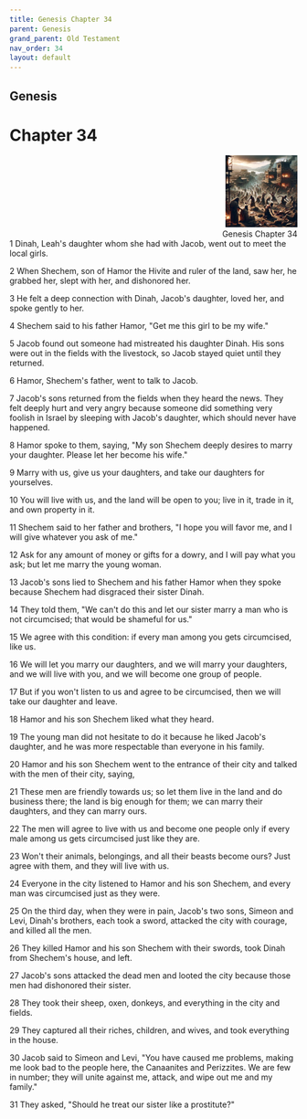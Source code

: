 ```yaml
---
title: Genesis Chapter 34
parent: Genesis
grand_parent: Old Testament
nav_order: 34
layout: default
---
```


## Genesis

# Chapter 34

<div style="clear: both; text-align: right;">
    <img src="/assets/Image/Genesis/500/34.jpg" alt="Genesis Chapter 34" class="chapter-image" style="max-width: 25%; height: auto;"/>
    <figcaption style="font-size: 14px;">Genesis Chapter 34</figcaption>
</div>
1 Dinah, Leah's daughter whom she had with Jacob, went out to meet the local girls.

2 When Shechem, son of Hamor the Hivite and ruler of the land, saw her, he grabbed her, slept with her, and dishonored her.

3 He felt a deep connection with Dinah, Jacob's daughter, loved her, and spoke gently to her.

4 Shechem said to his father Hamor, "Get me this girl to be my wife."

5 Jacob found out someone had mistreated his daughter Dinah. His sons were out in the fields with the livestock, so Jacob stayed quiet until they returned.

6 Hamor, Shechem's father, went to talk to Jacob.

7 Jacob's sons returned from the fields when they heard the news. They felt deeply hurt and very angry because someone did something very foolish in Israel by sleeping with Jacob's daughter, which should never have happened.

8 Hamor spoke to them, saying, "My son Shechem deeply desires to marry your daughter. Please let her become his wife."

9 Marry with us, give us your daughters, and take our daughters for yourselves.

10 You will live with us, and the land will be open to you; live in it, trade in it, and own property in it.

11 Shechem said to her father and brothers, "I hope you will favor me, and I will give whatever you ask of me."

12 Ask for any amount of money or gifts for a dowry, and I will pay what you ask; but let me marry the young woman.

13 Jacob's sons lied to Shechem and his father Hamor when they spoke because Shechem had disgraced their sister Dinah.

14 They told them, "We can't do this and let our sister marry a man who is not circumcised; that would be shameful for us."

15 We agree with this condition: if every man among you gets circumcised, like us.

16 We will let you marry our daughters, and we will marry your daughters, and we will live with you, and we will become one group of people.

17 But if you won't listen to us and agree to be circumcised, then we will take our daughter and leave.

18 Hamor and his son Shechem liked what they heard.

19 The young man did not hesitate to do it because he liked Jacob's daughter, and he was more respectable than everyone in his family.

20 Hamor and his son Shechem went to the entrance of their city and talked with the men of their city, saying,

21 These men are friendly towards us; so let them live in the land and do business there; the land is big enough for them; we can marry their daughters, and they can marry ours.

22 The men will agree to live with us and become one people only if every male among us gets circumcised just like they are.

23 Won't their animals, belongings, and all their beasts become ours? Just agree with them, and they will live with us.

24 Everyone in the city listened to Hamor and his son Shechem, and every man was circumcised just as they were.

25 On the third day, when they were in pain, Jacob's two sons, Simeon and Levi, Dinah's brothers, each took a sword, attacked the city with courage, and killed all the men.

26 They killed Hamor and his son Shechem with their swords, took Dinah from Shechem's house, and left.

27 Jacob's sons attacked the dead men and looted the city because those men had dishonored their sister.

28 They took their sheep, oxen, donkeys, and everything in the city and fields.

29 They captured all their riches, children, and wives, and took everything in the house.

30 Jacob said to Simeon and Levi, "You have caused me problems, making me look bad to the people here, the Canaanites and Perizzites. We are few in number; they will unite against me, attack, and wipe out me and my family."

31 They asked, "Should he treat our sister like a prostitute?"


